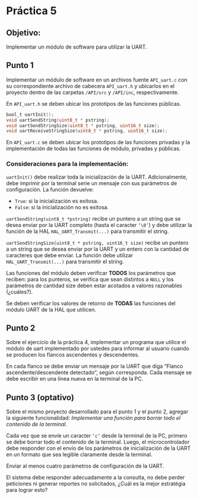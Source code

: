 # Práctica 5

## Objetivo:
Implementar un módulo de software para utilizar la UART. 

## Punto 1
Implementar un módulo de software en un archivos fuente `API_uart.c` con su correspondiente archivo de cabecera `API_uart.h` y ubicarlos en el proyecto dentro de  las carpetas `/API/src` y `/API/inc`, respectivamente.

En `API_uart.h` se deben ubicar los prototipos de las funciones públicas.
```c
bool_t uartInit();
void uartSendString(uint8_t * pstring);
void uartSendStringSize(uint8_t * pstring, uint16_t size);
void uartReceiveStringSize(uint8_t * pstring, uint16_t size);
```
En `API_uart.c` se deben ubicar los prototipos de las funciones privadas y la implementación de todas las funciones de módulo, privadas y públicas.

### Consideraciones para la implementación:
`uartInit()` debe realizar toda la inicialización de la UART.  Adicionalmente, debe imprimir por la terminal serie un mensaje con sus parámetros de configuración.
La función devuelve:
- `True`: si la inicialización es exitosa.
- `False`: si la inicialización no es exitosa.

`uartSendString(uint8_t *pstring)` recibe un puntero a un string que se desea enviar por la UART completo (hasta el caracter `‘\0’`) y debe utilizar la función de la HAL `HAL_UART_Transmit(...)` para transmitir el string.

`uartSendStringSize(uint8_t * pstring, uint16_t size)` recibe un puntero a un string que se desea enviar por la UART y un entero con la cantidad de caracteres que debe enviar. La función debe utilizar `HAL_UART_Transmit(...)` para transmitir el string.

Las funciones del módulo deben verificar **TODOS** los parámetros que reciben: para los punteros, se verifica que sean distintos a `NULL` y los parámetros de cantidad size deben estar acotados a valores razonables (¿cuáles?).

Se deben verificar los valores de retorno de **TODAS** las funciones del módulo UART de la HAL que utilicen. 

## Punto 2
Sobre el ejercicio de la práctica 4, implementar un programa que utilice el módulo de uart implementado por ustedes para informar al usuario cuando se producen los flancos ascendentes y descendentes.

En cada flanco se debe enviar un mensaje por la UART que diga “Flanco ascendente/descendente detectado”, según corresponda.  Cada mensaje se debe escribir en una línea nueva en la terminal de la PC.

## Punto 3 (optativo)
Sobre el mismo proyecto desarrollado para el punto 1 y el punto 2, agregar la siguiente funcionalidad: *Implementar una función para borrar todo el contenido de la terminal*.

Cada vez que se envíe un caracter `‘c’` desde la terminal de la PC, primero se debe borrar todo el contenido de la terminal.  Luego, el microcontrolador debe responder con el envío de los parámetros de inicialización de la UART en un formato que sea legible claramente desde la terminal. 

Enviar al menos cuatro parámetros de configuración de la UART.

El sistema debe responder adecuadamente a la consulta, no debe perder peticiones ni generar reportes no solicitados, ¿Cuál es la mejor estratégia para lograr esto?